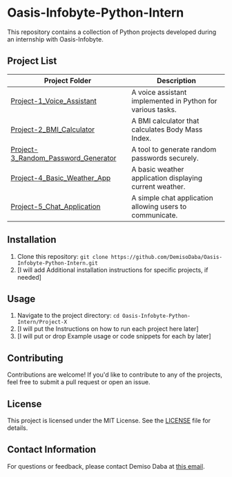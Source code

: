 # Oasis-Infobyte-Python-Intern

This repository contains a collection of Python projects developed during an internship with Oasis-Infobyte.

## Project List

| Project Folder              | Description                                                   |
|-----------------------------|---------------------------------------------------------------|
| [Project-1_Voice_Assistant](./Project-1_Voice_Assistant)  | A voice assistant implemented in Python for various tasks.    |
| [Project-2_BMI_Calculator](./Project-2_BMI_Calculator)   | A BMI calculator that calculates Body Mass Index.             |
| [Project-3_Random_Password_Generator](./Project-3_Random_Password_Generator) | A tool to generate random passwords securely.          |
| [Project-4_Basic_Weather_App](./Project-4_Basic_Weather_App)| A basic weather application displaying current weather.       |
| [Project-5_Chat_Application](./Project-5_Chat_Application) | A simple chat application allowing users to communicate.     |

## Installation
1. Clone this repository: `git clone https://github.com/DemisoDaba/Oasis-Infobyte-Python-Intern.git`
2. [I will add Additional installation instructions for specific projects, if needed]

## Usage
1. Navigate to the project directory: `cd Oasis-Infobyte-Python-Intern/Project-X`
2. [I will put the Instructions on how to run each project here later]
3. [I will put or drop Example usage or code snippets for each by later]

## Contributing
Contributions are welcome! If you'd like to contribute to any of the projects, feel free to submit a pull request or open an issue.

## License
This project is licensed under the MIT License. See the [LICENSE](LICENSE) file for details.

## Contact Information
For questions or feedback, please contact Demiso Daba at [this email](demo.nkmt1@gmail.com).

